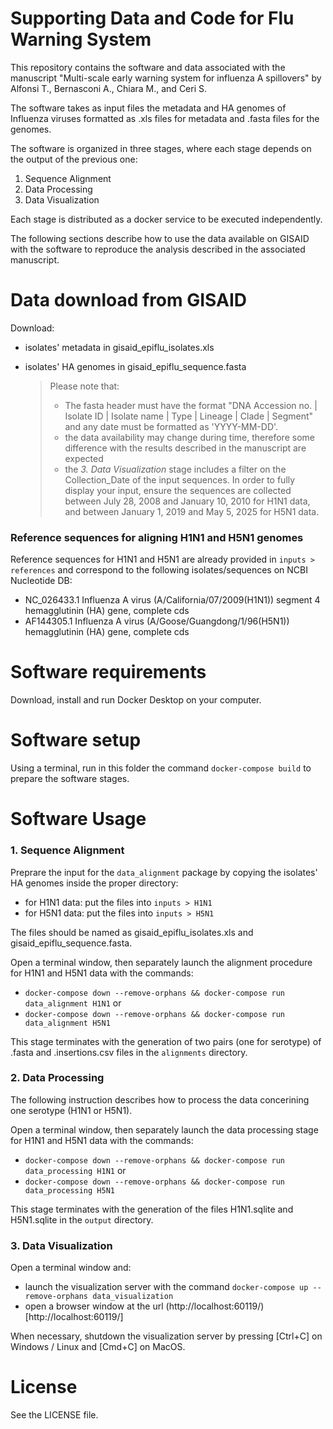 # Supporting Data and Code for Flu Warning System

This repository contains the software and data associated with the manuscript "Multi-scale early warning system for influenza A spillovers" by Alfonsi T., Bernasconi A., Chiara M., and Ceri S.

The software takes as input files the metadata and HA genomes of Influenza viruses formatted as .xls files for metadata and .fasta files for the genomes. 

The software is organized in three stages, where each stage depends on the output of the previous one:
1. Sequence Alignment 
2. Data Processing
3. Data Visualization

Each stage is distributed as a docker service to be executed independently.

The following sections describe how to use the data available on GISAID with the software to reproduce the analysis described in the associated manuscript.

# Data download from GISAID
Download:
- isolates' metadata in gisaid_epiflu_isolates.xls
- isolates' HA genomes in gisaid_epiflu_sequence.fasta 

    > Please note that: 
    > - The fasta header must have the format "DNA Accession no. | Isolate ID | Isolate name | Type | Lineage | Clade | Segment" and any date must be formatted as 'YYYY-MM-DD'.
    > - the data availability may change during time, therefore some difference with the results described in the manuscript are expected
    > - the *3. Data Visualization* stage includes a filter on the Collection_Date of the input sequences. In order to fully display your input, ensure the sequences are collected between July 28, 2008 and January 10, 2010 for H1N1 data, and between January 1, 2019 and May 5, 2025 for H5N1 data. 

### Reference sequences for aligning H1N1 and H5N1 genomes
Reference sequences for H1N1 and H5N1 are already provided in `inputs > references` and correspond to the following isolates/sequences on NCBI Nucleotide DB: 
- NC_026433.1 Influenza A virus (A/California/07/2009(H1N1)) segment 4 hemagglutinin (HA) gene, complete cds
- AF144305.1 Influenza A virus (A/Goose/Guangdong/1/96(H5N1)) hemagglutinin (HA) gene, complete cds

# Software requirements

Download, install and run Docker Desktop on your computer. 

# Software setup

Using a terminal, run in this folder the command `docker-compose build` to prepare the software stages.

# Software Usage

### 1. Sequence Alignment

Preprare the input for the `data_alignment` package by copying the isolates' HA genomes inside the proper directory:
- for H1N1 data: put the files into `inputs > H1N1`
- for H5N1 data: put the files into `inputs > H5N1`

The files should be named as gisaid_epiflu_isolates.xls and gisaid_epiflu_sequence.fasta.

Open a terminal window, then separately launch the alignment procedure for H1N1 and H5N1 data with the commands:

- `docker-compose down --remove-orphans && docker-compose run data_alignment H1N1`
or
- `docker-compose down --remove-orphans && docker-compose run data_alignment H5N1`

This stage terminates with the generation of two pairs (one for serotype) of .fasta and .insertions.csv files in the `alignments` directory.

### 2. Data Processing

The following instruction describes how to process the data concerining one serotype (H1N1 or H5N1). 

Open a terminal window, then separately launch the data processing stage for H1N1 and H5N1 data with the commands:
- `docker-compose down --remove-orphans && docker-compose run data_processing H1N1`
or 
- `docker-compose down --remove-orphans && docker-compose run data_processing H5N1`

This stage terminates with the generation of the files H1N1.sqlite and H5N1.sqlite in the `output` directory.

### 3. Data Visualization

Open a terminal window and:
- launch the visualization server with the command `docker-compose up --remove-orphans data_visualization`
- open a browser window at the url (http://localhost:60119/)[http://localhost:60119/]

When necessary, shutdown the visualization server by pressing [Ctrl+C] on Windows / Linux and [Cmd+C] on MacOS. 

# License

See the LICENSE file. 
